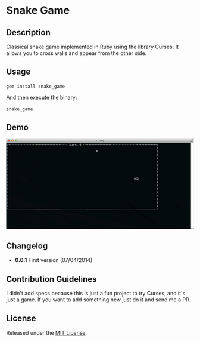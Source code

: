 # Snake Game
## Description
Classical snake game implemented in Ruby using the library Curses. It allows you to cross walls and appear from the other side.

## Usage
```
gem install snake_game
```

And then execute the binary:

```
snake_game
```

## Demo

![Demo](/img/demo.gif "Demo")

## Changelog
* **0.0.1** First version (07/04/2014)

## Contribution Guidelines
I didn't add specs because this is just a fun project to try Curses, and it's just a game. If you want to add something new just do it and send me a PR.

## License
Released under the [MIT License](http://www.opensource.org/licenses/MIT).
